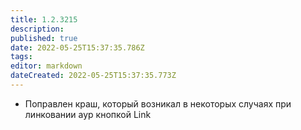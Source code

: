 ```yaml
---
title: 1.2.3215
description: 
published: true
date: 2022-05-25T15:37:35.786Z
tags: 
editor: markdown
dateCreated: 2022-05-25T15:37:35.773Z
---		
```

		
- Поправлен краш, который возникал в некоторых случаях при линковании аур кнопкой Link
